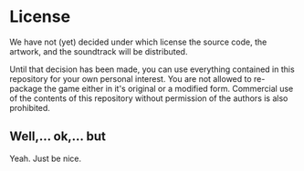 # License

We have not (yet) decided under which license the source code, the artwork,
and the soundtrack will be distributed.

Until that decision has been made, you can use everything contained in
this repository for your own personal interest. You are not allowed to
re-package the game either in it's original or a modified form.
Commercial use of the contents of this repository without permission
of the authors is also prohibited.

## Well,… ok,… but

Yeah. Just be nice.
